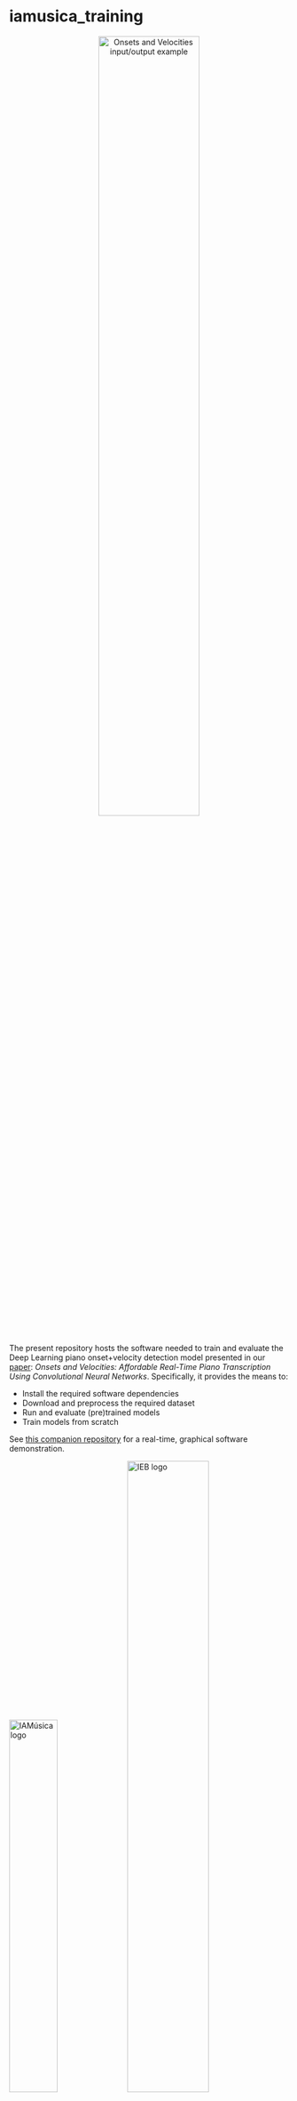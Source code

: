 # iamusica_training


<p align="center">
<img src="assets/qualitative_plot_bone_small.png" alt="Onsets and Velocities input/output example" width="60.0%"/>
</p>

The present repository hosts the software needed to train and evaluate the Deep Learning piano onset+velocity detection model presented in our [paper](https://arxiv.org/abs/2303.04485): *Onsets and Velocities: Affordable Real-Time Piano Transcription Using Convolutional Neural Networks*. Specifically, it provides the means to:
* Install the required software dependencies
* Download and preprocess the required dataset
* Run and evaluate (pre)trained models
* Train models from scratch

See [this companion repository](https://github.com/andres-fr/iamusica_demo) for a real-time, graphical software demonstration.

<img src="assets/iamusica_logo.jpg" alt="IAMúsica logo" width="41.5%"/> <img src="assets/ieb_logo.jpg" alt="IEB logo" width="54%"/>

*O&V was developed in the context of the [IAMúsica](https://joantrave.net/en/iamusica/) project, supported by research grant [389062, INV-23/2021](http://www.iebalearics.org/media/files/2022/02/10/resolucio-definitiva-inv-boib-2021-cat.pdf) from the [Institut d'Estudis Baleàrics](http://www.iebalearics.org/ca/), and composed by:*
* [Eulàlia Febrer Coll](https://www.researchgate.net/profile/Eulalia-Febrer-Coll)
* [Joan Lluís Travé Pla](https://joantrave.net/en)
* [Andrés Fernández Rodríguez](https://aferro.dynu.net)

This is [Free/Libre and Open Source Software](https://www.gnu.org/philosophy/floss-and-foss.en.html), see the [LICENSE](LICENSE) for more details. If you use this work, please consider citing the [paper](https://arxiv.org/abs/2303.04485):

```
@inproceedings{onsvel,
      title={{Onsets and Velocities}: Affordable Real-Time Piano Transcription Using Convolutional Neural Networks},
      author={Andres Fernandez},
      year={2023},
      booktitle={{EUSIPCO} Proceedings},
}
```





---

# Software dependencies

We use `PyTorch`. The following instructions should allow to create a working environment from scratch, with all required dependencies (tested on `Ubuntu 20.04` with `conda 4.13.0`):

```
# create and activate conda venv
conda create -n onsvel python==3.9
conda activate onsvel

# conda dependencies
conda install pytorch==1.11.0 torchaudio==0.11.0 -c pytorch
conda install pandas==1.4.2 -c anaconda
conda install omegaconf==2.1.2 -c conda-forge
conda install h5py==3.6.0 -c anaconda


# pip dependencies
pip install coloredlogs==15.0.1
pip install mido==1.2.10
pip install mir-eval==0.7
pip install parse==1.19.0

# optional
conda install matplotlib==3.7.1 -c conda-forge
```

See the full [requirements](assets/requirements.txt) for a comprehensive description of the resulting environment.






---

# Data downloading

For this project, training and evaluation is done using the [MAESTRO](https://magenta.tensorflow.org/datasets/maestro) dataset. Specifically, we focus on the latest version, `MAESTROv3`. The full dataset can be readily downloaded at the provided link, and the file structure is expected to end up looking like this:

```
MAESTROv3 ROOT PATH
├── LICENSE
├── maestro-v3.0.0.csv
├── maestro-v3.0.0.json
├── README
├── 2004
├── 2006
├── 2008
├── 2009
├── 2011
├── 2013
├── 2014
├── 2015
├── 2017
└── 2018
```

Where each of the `20xx` directories contains `wav` files with their corresponding `midi` annotations, making a total of 2552 files.

### Downloading other supported datasets:

To ensure compatibility with prior literature, this repository also provides functionality for `MAESTROv1` and `MAESTROv2` (the procedure for those is analogous to v3).

Furthermore, it also provides all functionality needed to use the [MAPS](https://hal.inria.fr/inria-00544155/document) dataset. To download it,

1. Request user and password here: https://adasp.telecom-paris.fr/resources/2010-07-08-maps-database/
2. Download e.g. via: `wget -r --ask-password --user="<YOUR EMAIL>" ftp://ftps.tsi.telecom-paristech.fr/share/maps/`
3. Merge partial zips into folders containing wavs, midis and txt files

For MAPS, the result should end up looking like this (9 folders with 11445 files each):

```
MAPS ROOT PATH
├── license.txt
├── MAPS_doc.pdf
├── MD5SUM
├── readme.txt
├── AkPnBcht
|   ├── ISOL
|   ├── MUS
│   ├── RAND
│   └── UCHO
├── AkPnBsdf
│   ├── ISOL ...
│   ├── MUS  ...
│   ├── RAND ...
│   └── UCHO ...
...
```



---

# Data preprocessing

To train the model, we represent the audio as log-mel spectrograms and the annotations as piano rolls (see [paper](https://arxiv.org/abs/2303.04485) for details). To speed up training and avoid redundant computations, we preprocess the full datasets ahead of time into [HDF5](https://www.h5py.org/) files.

Assuming `MAESTROv3` is in `datasets/maestro/maestro-v3.0.0`, preprocessing with the default parameters can be done by simply calling the following script:

```
python 0a_maestro_to_hdf5mel.py
```

Which will generate the `logmels` and `roll` inside the provided `OUTPUT_DIR` (default: `datasets`). Processing MAESTRO with our default parameters takes about 30min on a mid-end 16-core CPU; the piano roll HDF5 file takes about 0.5GB of space, and the log-mel file about 22.5GB.

> :warning: **onset/offset collision**:
> Note that creating piano rolls from MIDI requires to time-quantize the events. If the time resolution is too low, it could happen that two events for the same note end up in the same "bin", and therefore ignored. Another possible explanation is that the MIDI file includes redundant/inconsistent messages, which are also ignored.
> During the preprocessing of MAESTRO/MAPS we can expect quite a few of those to happen, most likely due to the latter reason. We can ignore them, since we don't use piano rolls for evaluation.



### Preprocessing other supported datasets:

The script also allows to precompute former maestro versions:

```
python 0a_maestro_to_hdf5mel.py MAESTRO_VERSION=1 MAESTRO_INPATH=datasets/maestro/maestro-v1.0.0
python 0a_maestro_to_hdf5mel.py MAESTRO_VERSION=2 MAESTRO_INPATH=datasets/maestro/maestro-v2.0.0
```

To precompute MAPS with default parameters (assuming it is inside `datasets/MAPS`):

```
python 0b_maps_to_hdf5mel.py
```

Processing `MAPS` with the default settings takes about 20min on a 16-core CPU. The piano roll HDF5 file takes about 100MB of space, and the log-mel file about 4GB.








---

# Running/evaluating the model

This repository also hosts an instance of a [pretrained model](assets/OnsetsAndVelocities_2023_03_04_09_53_53.289step=43500_f1=0.9675__0.9480.torch). The evaluation script can be run on the pretrained model with default parameters as follows:



```
python 2_eval_onsets_velocities.py SNAPSHOT_INPATH=assets/OnsetsAndVelocities_2023_03_04_09_53_53.289step=43500_f1=0.9675__0.9480.torch
```

Yielding the following results after a few minutes:


```
                           PRECISION   RECALL    F1
ONSETS (t=0.74, s=-0.01)   0.985842    0.950764  0.967756
ONS+VEL (t=0.74, s=-0.01)  0.962538    0.928580  0.945033
```



---

# Training the model

For adequate training, a GPU with at least 8GB of memory is sufficient. The following command trains a model from scratch on `MAESTROv3`:

```
python 1_train_onsets_velocities.py
```

The following is an excerpt from the default configuration that led to the results reported in our paper:

```
"OUTPUT_DIR": "out",
"MAESTRO_PATH": "datasets/maestro/maestro-v3.0.0",
"MAESTRO_VERSION": 3,
"HDF5_MEL_PATH": "datasets/MAESTROv3_logmel_sr=16000_stft=2048w384h_mel=229(50-8000).h5",
"HDF5_ROLL_PATH": "datasets/MAESTROv3_roll_quant=0.024_midivals=128_extendsus=True.h5",
"TRAIN_BS": 40,
"TRAIN_BATCH_SECS": 5.0,
"DATALOADER_WORKERS": 8,
"CONV1X1": [200, 200],
"LR_MAX": 0.008,
"LR_WARMUP": 0.5,
"LR_PERIOD": 1000,
"LR_DECAY": 0.975,
"LR_SLOWDOWN": 1.0,
"MOMENTUM": 0.95,
"WEIGHT_DECAY": 0.0003,
"BATCH_NORM": 0.95,
"DROPOUT": 0.15,
"LEAKY_RELU_SLOPE": 0.1,
"ONSET_POSITIVES_WEIGHT": 8.0,
"VEL_LOSS_LAMBDA": 10.0,
"XV_THRESHOLDS": [0.7, 0.725, 0.75, 0.775, 0.8],
"XV_TOLERANCE_SECS": 0.05,
"XV_TOLERANCE_VEL": 0.1
```

The model is periodically cross-validated and saved under `OUTPUT_DIR`, for further usage and analysis. The script also produces a log in the form or one JSON object per line (see below for an automated way to inspect the log).


### Log inspection

Since the log is a collection of JSON objects, its processing can be easily streamlined. The following script is an example, plotting the cross-validation metrics and fetching the maximum (requires `matplotlib`):

```
python 3_analyze_logs.py PLOT_RANGE="[0.90, 0.97]" LOG_PATH=<...>
```


### Debugging/inspection during training

This repo also provides the possibility to pause the training script at arbitrary points, articulated through the [breakpoint.json](breakpoint.json) file, expected to be in the following JSON format:

```
{"inconditional": false,
 "step_gt": null,
 "step_every": null}
```

At every training step, after the loss is computed and before the backward pass and optimization step, the training script checks the contents of the JSON file:

* If `inconditional` is set to `true`, a `breakpoint()` will be called (otherwise ignore)
* If `step_gt` is an integer, `breakpoint()` if the current step is greater than the given integer (otherwise ignore).
* If the contents can't be understood, the file is ignored and training progresses

Note that the default is simply to ignore this file, and to stop the training, the user can e.g. open the file, set `inconditional` to `true`, and save. Then, the training script pauses and the state can be inspected. To resume training, set the value to `false`, save, and press `c` to continue with the process, as explained [here](https://docs.python.org/3/library/pdb.html).




---

# Plot examples

The qualitative plot used in the [paper](https://arxiv.org/abs/2303.04485) can be reproduced with the following command:


```
python 4_qualitative_plots.py SNAPSHOT_INPATH=assets/OnsetsAndVelocities_2023_03_04_09_53_53.289step\=43500_f1\=0.9675__0.9480.torch OUTPUT_DIR=out
```
